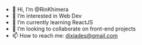 - 👋 Hi, I’m @RinKhimera
- 👀 I’m interested in Web Dev
- 🌱 I’m currently learning ReactJS
- 💞️ I’m looking to collaborate on front-end projects
- 📫 How to reach me: dixiades@gmail.com

<!---
RinKhimera/RinKhimera is a ✨ special ✨ repository because its `README.md` (this file) appears on your GitHub profile.
You can click the Preview link to take a look at your changes.
--->

